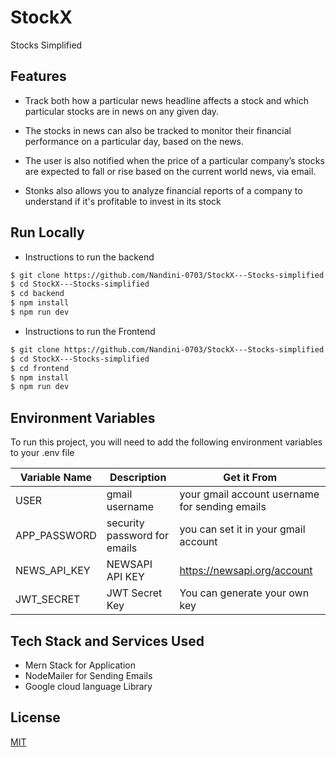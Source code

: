 
# StockX

Stocks Simplified


## Features
- Track both how a particular news headline affects a stock and which particular stocks are in news on any given day.

- The stocks in news can also be tracked to monitor their financial performance on a particular day, based on the news.

- The user is also notified when the price of a particular company’s stocks are expected to fall or rise based on the current world news, via email.

- Stonks also allows you to analyze financial reports of a company to understand if it's profitable to invest in its stock
## Run Locally

- Instructions to run the backend 


```bash
$ git clone https://github.com/Nandini-0703/StockX---Stocks-simplified.git
$ cd StockX---Stocks-simplified
$ cd backend
$ npm install
$ npm run dev
```

- Instructions to run the Frontend



```bash
$ git clone https://github.com/Nandini-0703/StockX---Stocks-simplified.git
$ cd StockX---Stocks-simplified
$ cd frontend
$ npm install
$ npm run dev
```
## Environment Variables

To run this project, you will need to add the following environment variables to your .env file

| Variable Name | Description | Get it From |
|----------|----------|----------|
| USER    | gmail username   | your gmail account username for sending emails  |
| APP_PASSWORD  | security password for emails  | you can set it in your gmail account  |
| NEWS_API_KEY  | NEWSAPI API KEY  | https://newsapi.org/account   |
| JWT_SECRET  | JWT Secret Key   | You can generate your own key  |

## Tech Stack and Services Used

- Mern Stack for Application
- NodeMailer for Sending Emails
- Google cloud language Library


## License

[MIT](https://choosealicense.com/licenses/mit/)

